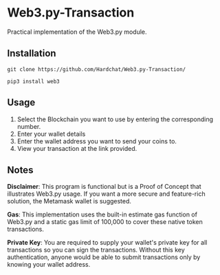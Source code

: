 # Web3.py-Transaction
Practical implementation of the Web3.py module.
## Installation
```
git clone https://github.com/Hardchat/Web3.py-Transaction/

pip3 install web3
```
## Usage
1. Select the Blockchain you want to use by entering the corresponding number.
2. Enter your wallet details
3. Enter the wallet address you want to send your coins to.
4. View your transaction at the link provided.

## Notes
**Disclaimer**: This program is functional but is a Proof of Concept that illustrates Web3.py usage. If you want a more secure and feature-rich solution, the Metamask wallet is suggested. 

**Gas**: This implementation uses the built-in estimate gas function of Web3.py and a static gas limit of 100,000 to cover these native token transactions.

**Private Key**: You are required to supply your wallet's private key for all transactions so you can sign the transactions. Without this key authentication, anyone would be able to submit transactions only by knowing your wallet address.
